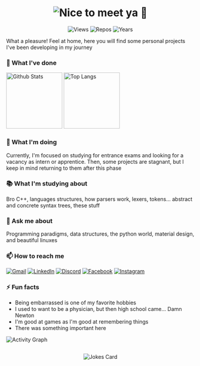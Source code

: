 <!-- hhmm u liked something here
well, don't forget to star the repo and follow me -->

<!-- see https://readme-typing-svg.herokuapp.com/demo -->
<h1 align="center"><img src="https://readme-typing-svg.herokuapp.com?font=helvetica&color=3081DD&size=30&center=true&vCenter=true&height=36&lines=Nice+to+meet+ya+%F0%9F%91%8B;be+welcome+%F0%9F%98%81;star+my+repos%3F+%F0%9F%98%B3" alt="Nice to meet ya 👋"></h1>

<!-- see https://github.com/antonkomarev/github-profile-views-counter and https://pufler.dev/git-badges/ -->
<p align="center">
  <img src="https://komarev.com/ghpvc/?username=ntaraujo&label=Views" alt="Views">
  <img src="https://badges.pufler.dev/repos/ntaraujo" alt="Repos"></a>
  <img src="https://badges.pufler.dev/years/ntaraujo" alt="Years"></a>
</p>

What a pleasure! Feel at home, here you will find some personal projects I've been developing in my journey

### 🌱 What I've done

<!-- see https://github.com/anuraghazra/github-readme-stats -->
<div>
  <img height="150em" src="https://github-readme-stats.vercel.app/api?username=ntaraujo&show_icons=true&count_private=true&custom_title=GitHub Stats&include_all_commits=true&hide_border=true&border_radius=0&bg_color=10,0077b5,d14836&title_color=ffffff&text_color=ffffff&icon_color=ffffff&hide_title=true" alt="Github Stats">
  <img height="150em" src="https://github-readme-stats.vercel.app/api/top-langs/?username=ntaraujo&layout=compact&langs_count=10&hide_border=true&border_radius=0&bg_color=10,6f7db0,e4405f&title_color=ffffff&text_color=ffffff&hide_title=true" alt="Top Langs">
</div>

### 🔨 What I'm doing

Currently, I'm focused on studying for entrance exams and looking for a vacancy as intern or apprentice. Then, some projects are stagnant, but I keep in mind returning to them after this phase

### 📚 What I'm studying about

Bro C++, languages structures, how parsers work, lexers, tokens... abstract and concrete syntax trees, these stuff

### 💬 Ask me about

Programming paradigms, data structures, the python world, material design, and beautiful linuxes

### 📫 How to reach me

<!-- see https://shields.io/ -->
[![Gmail](https://img.shields.io/badge/Gmail-D14836?style=for-the-badge&logo=gmail&logoColor=white)](mailto:nathanaraujoerocha@gmail.com)
[![LinkedIn](https://img.shields.io/badge/linkedin-%230077B5.svg?style=for-the-badge&logo=linkedin&logoColor=white)](https://linkedin.com/in/ntaraujo)
[![Discord](https://img.shields.io/badge/Discord-%237289DA.svg?style=for-the-badge&logo=discord&logoColor=white)](https://discord.com/users/436571759047606273)
[![Facebook](https://img.shields.io/badge/Facebook-%231877F2.svg?style=for-the-badge&logo=Facebook&logoColor=white)](https://fb.com/ntaraujo1)
[![Instagram](https://img.shields.io/badge/Instagram-%23E4405F.svg?style=for-the-badge&logo=Instagram&logoColor=white)](https://instagram.com/ntaraujo1)

### ⚡ Fun facts

* Being embarrassed is one of my favorite hobbies
* I used to want to be a physician, but then high school came... Damn Newton
* I'm good at games as I'm good at remembering things
* There was something important here

<!-- see https://ashutosh00710.github.io/github-readme-activity-graph/ or https://github.com/Ashutosh00710/github-readme-activity-graph -->
![Activity Graph](https://activity-graph.herokuapp.com/graph?username=ntaraujo&point=1877f2&line=58a6ff&hide_title=true&bg_color=ffffff&color=24292e)

##

<!-- see https://github.com/ABSphreak/readme-jokes -->
<p align="center">
  <img src="https://readme-jokes.vercel.app/api?bgColor=%23ffffff&borderColor=%23e1e4e8&qColor=%2324292e&aColor=%2324292e&textColor=%23363a3f&codeColor=%232a7edc" alt="Jokes Card">
</p>
